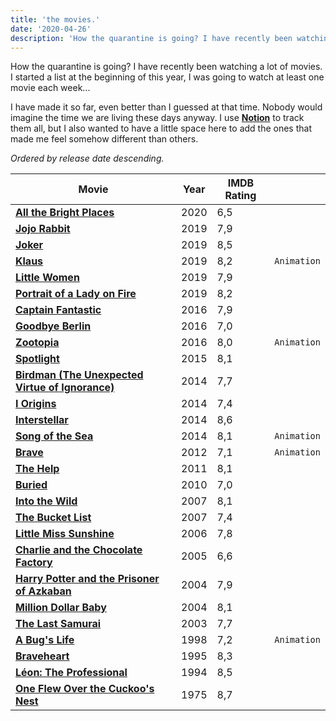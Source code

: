 ```yaml
---
title: 'the movies.'
date: '2020-04-26'
description: 'How the quarantine is going? I have recently been watching a lot of movies.'
---
```


How the quarantine is going? I have recently been watching a lot of movies. I started a list at the beginning of this year, I was going to watch at least one movie each week...

I have made it so far, even better than I guessed at that time. Nobody would imagine the time we are living these days anyway. I use **<a href='https://www.notion.so' target='_blank'>Notion</a>** to track them all, but I also wanted to have a little space here to add the ones that made me feel somehow different than others.

*Ordered by release date descending.*

| Movie |  Year | IMDB Rating |   |
|-------|-------|-------------|---|
| **<a href='https://www.imdb.com/title/tt3907584/' target='_blank'>All the Bright Places</a>** | 2020 | 6,5 | |
| **<a href='https://www.imdb.com/title/tt2584384/' target='_blank'>Jojo Rabbit</a>** | 2019 | 7,9 | |
| **<a href='https://www.imdb.com/title/tt7286456/' target='_blank'>Joker</a>** | 2019 | 8,5 | |
| **<a href='https://www.imdb.com/title/tt4729430/' target='_blank'>Klaus</a>** | 2019 | 8,2 | `Animation` |
| **<a href='https://www.imdb.com/title/tt3281548/' target='_blank'>Little Women</a>** | 2019 | 7,9 | |
| **<a href='https://www.imdb.com/title/tt8613070/' target='_blank'>Portrait of a Lady on Fire</a>** | 2019 | 8,2 | |
| **<a href='https://www.imdb.com/title/tt3553976/' target='_blank'>Captain Fantastic</a>** | 2016 | 7,9 | |
| **<a href='https://www.imdb.com/title/tt4911940/' target='_blank'>Goodbye Berlin</a>** | 2016 | 7,0 | |
| **<a href='https://www.imdb.com/title/tt2948356/' target='_blank'>Zootopia</a>** | 2016 | 8,0 | `Animation` |
| **<a href='https://www.imdb.com/title/tt1895587' target='_blank'>Spotlight</a>** | 2015 | 8,1 | |
| **<a href='https://www.imdb.com/title/tt2562232/' target='_blank'>Birdman (The Unexpected Virtue of Ignorance)</a>** | 2014 | 7,7 | |
| **<a href='https://www.imdb.com/title/tt2884206/' target='_blank'>I Origins</a>** | 2014 | 7,4 | |
| **<a href='https://www.imdb.com/title/tt0816692/' target='_blank'>Interstellar</a>** | 2014 | 8,6 | |
| **<a href='https://www.imdb.com/title/tt1865505/' target='_blank'>Song of the Sea</a>** | 2014 | 8,1 | `Animation` |
| **<a href='https://www.imdb.com/title/tt1217209/' target='_blank'>Brave</a>** | 2012 | 7,1 | `Animation` |
| **<a href='https://www.imdb.com/title/tt1454029/' target='_blank'>The Help</a>** | 2011 | 8,1 | |
| **<a href='https://www.imdb.com/title/tt1462758/' target='_blank'>Buried</a>** | 2010 | 7,0 | |
| **<a href='https://www.imdb.com/title/tt0758758/' target='_blank'>Into the Wild</a>** | 2007 | 8,1 | |
| **<a href='https://www.imdb.com/title/tt0825232/' target='_blank'>The Bucket List</a>** | 2007 | 7,4 | |
| **<a href='https://www.imdb.com/title/tt0449059/' target='_blank'>Little Miss Sunshine</a>** | 2006 | 7,8 | |
| **<a href='https://www.imdb.com/title/tt0367594/' target='_blank'>Charlie and the Chocolate Factory</a>** | 2005 | 6,6 | |
| **<a href='https://www.imdb.com/title/tt0304141/' target='_blank'>Harry Potter and the Prisoner of Azkaban</a>** | 2004 | 7,9 | |
| **<a href='https://www.imdb.com/title/tt0405159/' target='_blank'>Million Dollar Baby</a>** | 2004 | 8,1 | |
| **<a href='https://www.imdb.com/title/tt0325710/' target='_blank'>The Last Samurai</a>** | 2003 | 7,7 | |
| **<a href='https://www.imdb.com/title/tt0120623/' target='_blank'>A Bug's Life</a>** | 1998 | 7,2 | `Animation` |
| **<a href='https://www.imdb.com/title/tt0112573/' target='_blank'>Braveheart</a>** | 1995 | 8,3 | |
| **<a href='https://www.imdb.com/title/tt0110413/' target='_blank'>Léon: The Professional</a>** | 1994 | 8,5 | |
| **<a href='https://www.imdb.com/title/tt0073486/' target='_blank'>One Flew Over the Cuckoo's Nest</a>** | 1975 | 8,7 | |